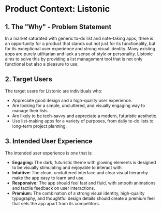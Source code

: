 # Product Context: Listonic

## 1. The "Why" - Problem Statement

In a market saturated with generic to-do list and note-taking apps, there is an opportunity for a product that stands out not just for its functionality, but for its exceptional user experience and strong visual identity. Many existing apps are purely utilitarian and lack a sense of style or personality. Listonic aims to solve this by providing a list management tool that is not only functional but also a pleasure to use.

## 2. Target Users

The target users for Listonic are individuals who:
- Appreciate good design and a high-quality user experience.
- Are looking for a simple, uncluttered, and visually engaging way to manage their lists.
- Are likely to be tech-savvy and appreciate a modern, futuristic aesthetic.
- Use list-making apps for a variety of purposes, from daily to-do lists to long-term project planning.

## 3. Intended User Experience

The intended user experience is one that is:
- **Engaging:** The dark, futuristic theme with glowing elements is designed to be visually stimulating and enjoyable to interact with.
- **Intuitive:** The clean, uncluttered interface and clear visual hierarchy make the app easy to learn and use.
- **Responsive:** The app should feel fast and fluid, with smooth animations and tactile feedback on user interactions.
- **Premium:** The combination of a strong visual identity, high-quality typography, and thoughtful design details should create a premium feel that sets the app apart from its competitors.
